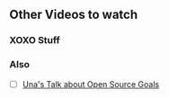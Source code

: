 ## Other Videos to watch

### XOXO Stuff

### Also
- [ ] [Una's Talk about Open Source Goals](https://www.youtube.com/watch?v=xQEU0ZsvXYI)

